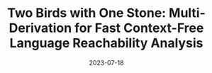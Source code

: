 ---
title: "Two Birds with One Stone: Multi-Derivation for Fast Context-Free Language Reachability Analysis"
collection: publications
permalink: /publication/PEARL
date: 2023-07-18
venue: 'ASE CCF-A'
paperurl: 'http://lujiefsi.github.io/files/papers/PEARL.pdf'
authors: 'Chenghang Shi , Haofeng Li , Yulei Sui , Jie Lu, Lian Li, Jingling Xue'
---